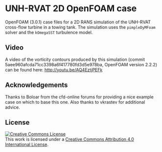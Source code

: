 UNH-RVAT 2D OpenFOAM case
=========================

OpenFOAM (3.0.1) case files for a 2D RANS simulation of the UNH-RVAT cross-flow
turbine in a towing tank. The simulation uses the `pimpleDyMFoam` solver and the
`kOmegaSST` turbulence model.

Video
-----
A video of the vorticity contours produced by this simulation (commit
5aee960afcda71cc3398a6f417780fd3d5e978ba, OpenFOAM version 2.2.2) can be
found here: http://youtu.be/AQ4EztjPEFk

Acknowledgements
----------------
Thanks to Boloar from the cfd-online forums for providing a nice example case on
which to base this one. Also thanks to vkrastev for additional advice.

## License

<a rel="license" href="http://creativecommons.org/licenses/by/4.0/">
<img alt="Creative Commons License" style="border-width:0" src="http://i.creativecommons.org/l/by/4.0/88x31.png" />
</a><br />This work is licensed under a <a rel="license" href="http://creativecommons.org/licenses/by/4.0/"/>
Creative Commons Attribution 4.0 International License</a>.
